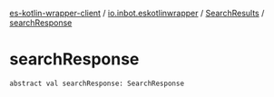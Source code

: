 [es-kotlin-wrapper-client](../../index.md) / [io.inbot.eskotlinwrapper](../index.md) / [SearchResults](index.md) / [searchResponse](./search-response.md)

# searchResponse

`abstract val searchResponse: SearchResponse`
